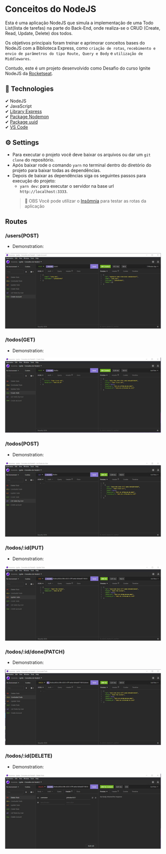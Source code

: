 # Conceitos do NodeJS
Esta é uma aplicação NodeJS que simula a implementação de uma Todo List(lista de tarefas) na parte do Back-End, onde realiza-se o CRUD (Create, Read, Update, Delete) dos todos.

Os objetivos principais foram treinar e aprimorar conceitos bases do NodeJS com a Biblioteca Express, como `criação de rotas`, `recebimento e envio de parâmetros do tipo Route, Query e Body` e `utilização de Middlewares`.

Contudo, este é um projeto desenvolvido como Desafio do curso Ignite NodeJS da [Rocketseat](https://www.rocketseat.com.br/).


## 🚀 Technologies
✔ NodeJS
<br>
✔ JavaScript
<br>
✔ [Library Express](https://expressjs.com/)
<br>
✔ [Package Nodemon](https://www.npmjs.com/package/nodemon)
<br>
✔ [Package uuid](https://www.npmjs.com/package/uuid)
<br>
✔ [VS Code](https://code.visualstudio.com/)

## ⚙ Settings
* Para executar o projeto você deve baixar os arquivos ou dar um `git clone` do repositório.
* Após baixar rode o comando `yarn` no terminal dentro do diretório do projeto para baixar todas as dependências.
* Depois de baixar as dependências siga os seguintes passos para execução do projeto:
    - `yarn dev`: para executar o servidor na base url `http://localhost:3333`.
    > 🚨 OBS
    > Você pode utilizar o [Insômnia](https://insomnia.rest/download) para testar as rotas da aplicação


## Routes

### /users(POST)
* Demonstration:
<img src="./Demonstrations/Demonstration01-Rota-Create-Account.jpg" alt="Demostração Rota de criação de usuário">

### /todos(GET)
* Demonstration:
<img src="./Demonstrations/Demonstration02-Rota-Create-Todo.jpg" alt="Demostração Rota de criação de todo">

### /todos(POST)
* Demonstration:
<img src="./Demonstrations/Demonstration03-Rota-List-Todos.jpg" alt="Demostração Rota de listagem de todos">

### /todos/:id(PUT)
* Demonstration:
<img src="./Demonstrations/Demonstration04-Rota-Update-Todo.jpg" alt="Demostração Rota de atualização do todo">

### /todos/:id/done(PATCH)
* Demonstration:
<img src="./Demonstrations/Demonstration05-Rota-Conclued-Todo.jpg" alt="Demostração Rota de coclusão de todo">

### /todos/:id(DELETE)
* Demonstration:
<img src="./Demonstrations/Demonstration06-Rota-Delete-Todo.jpg" alt="Demostração Rota de deletar todo">


<!-- ## ✍ Author
<img alt="PabloXT14" title="PabloXT14" src="https://avatars.githubusercontent.com/u/71723595?s=400&u=f7a1ec0c2e1f7cd1acf79f61043dbc75b1079de6&v=4" width="100">
<p>
    Made with 💜 by PabloXT14
</p>
<p align="left">
    <a href="https://www.linkedin.com/in/pabloalan/" target="_blank">
        <img align="center" src="https://img.shields.io/badge/LinkedIn-%230077B5?style=for-the-badge&logo=linkedin&logoColor=white" alt="Linkedin Pablo Alan" />
    </a>
    <a href="mailto:pabloxt14@gmail.com" target="_blank">
        <img align="center" src="https://img.shields.io/badge/Gmail-FF0000?style=for-the-badge&logo=gmail&logoColor=white" alt="Gmail Pablo Alan" />
    </a>
</p> -->